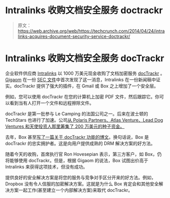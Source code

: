 # Intralinks 收购文档安全服务 doctrackr

> 原文：<https://web.archive.org/web/https://techcrunch.com/2014/04/24/intralinks-acquires-document-security-service-doctrackr/>

# Intralinks 收购文档安全服务 docTrackr

企业软件供应商 [Intralinks](https://web.archive.org/web/20221208142344/http://www.intralinks.com/) 以 1000 万美元现金收购了文档加密服务 [docTrackr](https://web.archive.org/web/20221208142344/http://www.doctrackr.com/) 。 [Gigaom](https://web.archive.org/web/20221208142344/http://gigaom.com/2014/04/23/intralinks-buys-doctrackr-for-10m-to-beef-up-its-document-encryption-and-tracing-talents/) 在一份 [SEC 文件](https://web.archive.org/web/20221208142344/http://www.sec.gov/Archives/edgar/data/1488075/000148807514000014/form8-kdoctrackracquisition.htm)中首次发现了这一消息，Intralinks 在一份新闻稿中证实。docTrackr 提供了强大的插件，在 Gmail 或 Box 之上增加了一个安全层。

例如，您可以使用 docTrackr 在您的计算机上加密 PDF 文件，然后跟踪它。你可以看到当有人打开一个文件和远程擦除文件。

docTrackr 是第一批参与 Le Camping 的法国公司之一。后来在波士顿的 TechStars 也进行了加速。公司[从 Polaris Partners、Atlas Venture、Lead Dog Ventures 和天使投资人那里筹集了 200 万美元的种子资金。](https://web.archive.org/web/20221208142344/http://www.crunchbase.com/organization/doctrackr)

去年，Box 甚至[写了一篇关于 docTrackr 功能的博文](https://web.archive.org/web/20221208142344/http://blog.box.com/2013/02/box-doctrackr-security-and-control-for-documents-everywhere/)。换句话说，Box 是 docTrackr 的忠实拥护者。这是向用户提供成熟的 DRM 解决方案的好方法。

随着今天的收购，首席执行官 Ron Hovesepian 表示，第三方客户，如 Box，仍将能够使用 docTrackr。但是，根据 Gigaom 的说法，Box 试图出价高于 Intralinks 来获得这项技术，但没有成功。

提供良好的安全解决方案是将您的服务与竞争对手区分开来的好方法。例如，Dropbox 没有令人信服的加密解决方案。这就是为什么 Box 肯定会和其他安全解决方案一起工作(甚至建立一个内部解决方案)来取代 docTrackr。